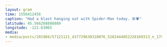 ```yaml
---
layout: gram
time: 1556412456
caption: "Had a blast hanging out with Spider-Man today. 🕸🕷"
latitude: 45.566288888889
longitude: -122.63065
media:
- media/posts/201904/57121121_437729630310076_5282444052228169313_n_17978927995245385.jpg
---
```

